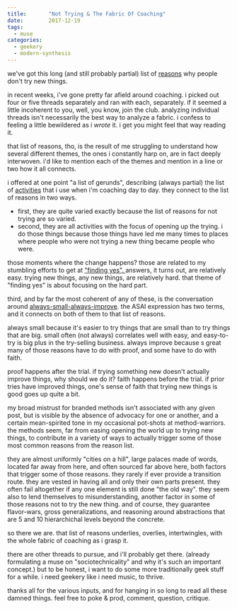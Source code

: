 ```yaml
---
title:       "Not Trying & The Fabric Of Coaching"
date:        2017-12-19
tags:
  - muse
categories:
  - geekery
  - modern-synthesis
---
```

we've got this long (and still probably partial) list of <a href="http://geepawhill.org/why-they-dont-reasons-people-wont-try-something-new/">reasons</a> why people don't try new things.

in recent weeks, i've gone pretty far afield around coaching. i picked out four or five threads separately and ran with each, separately. if it seemed a little incoherent to you, well, you know, join the club. analyzing individual threads isn't necessarily the best way to analyze a fabric. i confess to feeling a little bewildered as i *wrote* it. i get you might feel that way reading it.

that list of reasons, tho, is the result of me struggling to understand how several different themes, the ones i constantly harp on, are in fact deeply interwoven. i'd like to mention each of the themes and mention in a line or two how it all connects.

i offered at one point "a list of gerunds", describing (always partial) the list of <a href="http://geepawhill.org/coaching-is-x-ing-things-i-do-when-i-coach/">activities</a> that i use when i'm coaching day to day. they connect to the list of reasons in two ways.
<ul>
 	<li>first, they are quite varied exactly because the list of reasons for not trying are so varied.</li>
 	<li>second, they are all activities with the focus of opening up the trying. i do those things because those things have led me many times to places where people who were not trying a new thing became people who were.</li>
</ul>
those moments where the change happens? those are related to my stumbling efforts to get at <a href="http://geepawhill.org/coaching-as-improv-more-on-saying-yes/">"finding yes".  </a>answers, it turns out, are relatively easy. trying new things, any new things, are relatively hard. that theme of "finding yes" is about focusing on the hard part.

third, and by far the most coherent of any of these, is the conversation around <a href="http://geepawhill.org/always-small-always-improve-a-coaching-vision/">always-small-always-improve</a>. the ASAI expression has two terms, and it connects on both of them to that list of reasons.

always small because it's easier to try things that are small than to try things that are big. small often (not always) correlates well with easy, and easy-to-try is big plus in the try-selling business. always improve because s great many of those reasons have to do with proof, and some have to do with faith.

proof happens after the trial. if trying something new doesn't actually improve things, why should we do it? faith happens before the trial. if prior tries have improved things, one's sense of faith that trying new things is good goes up quite a bit.

my broad mistrust for branded methods isn't associated with any given post, but is visible by the absence of advocacy for one or another, and a certain mean-spirited tone in my occasional pot-shots at method-warriors. the methods seem, far from easing opening the world up to trying new things, to contribute in a variety of ways to actually trigger some of those most common reasons from the reason list.

they are almost uniformly "cities on a hill", large palaces made of words, located far away from here, and often sourced far above here, both factors that trigger some of those reasons. they rarely if ever provide a transition route. they are vested in having all and only their own parts present. they often fail altogether if any one element is still done "the old way". they seem also to lend themselves to misunderstanding, another factor in some of those reasons not to try the new thing. and of course, they guarantee flavor-wars, gross generalizations, and reasoning around abstractions that are 5 and 10 hierarchichal levels beyond the concrete.

so there we are. that list of reasons underlies, overlies, intertwingles, with the whole fabric of coaching as i grasp it.

there are other threads to pursue, and i'll probably get there. (already formulating a muse on "sociotechnicality" and why it's such an important concept.) but to be honest, i want to do some more traditionally geek stuff for a while. i need geekery like i need music, to thrive.

thanks all for the various inputs, and for hanging in so long to read all these damned things. feel free to poke &amp; prod, comment, question, critique.